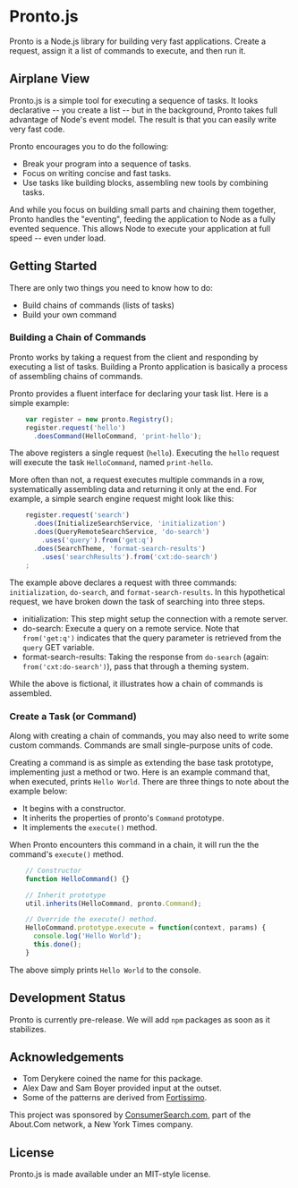 # Pronto.js

Pronto is a Node.js library for building very fast applications. Create a request, assign it a list of commands to execute, and then run it.

## Airplane View

Pronto.js is a simple tool for executing a sequence of tasks. It looks declarative -- you create a list -- but in the background, Pronto takes full advantage of Node's event model. The result is that you can easily write very fast code.

Pronto encourages you to do the following:

* Break your program into a sequence of tasks.
* Focus on writing concise and fast tasks.
* Use tasks like building blocks, assembling new tools by combining tasks.

And while you focus on building small parts and chaining them together, Pronto handles the "eventing", feeding the application to Node as a fully evented sequence. This allows Node to execute your application at full speed -- even under load.

## Getting Started

There are only two things you need to know how to do:

* Build chains of commands (lists of tasks)
* Build your own command

### Building a Chain of Commands

Pronto works by taking a request from the client and responding by executing a list of tasks. Building a Pronto application is basically a process of assembling chains of commands.

Pronto provides a fluent interface for declaring your task list. Here is a simple example:

```javascript
    var register = new pronto.Registry();
    register.request('hello')
      .doesCommand(HelloCommand, 'print-hello');
```

The above registers a single request (`hello`). Executing the `hello` request will execute the task `HelloCommand`, named `print-hello`.

More often than not, a request executes multiple commands in a row, systematically assembling data and returning it only at the end. For example, a simple search engine request might look like this:

```javascript
    register.request('search')
      .does(InitializeSearchService, 'initialization')
      .does(QueryRemoteSearchService, 'do-search')
        .uses('query').from('get:q')
      .does(SearchTheme, 'format-search-results')
        .uses('searchResults').from('cxt:do-search')
    ;
```

The example above declares a request with three commands: `initialization`, `do-search`, and `format-search-results`. In this hypothetical request, we have broken down the task of searching into three steps.

  * initialization: This step might setup the connection with a remote server.
  * do-search: Execute a query on a remote service. Note that `from('get:q')` indicates that the query parameter is retrieved from the `query` GET variable.
  * format-search-results: Taking the response from `do-search` (again: `from('cxt:do-search')`), pass that through a theming system.

While the above is fictional, it illustrates how a chain of commands is assembled.

### Create a Task (or Command)

Along with creating a chain of commands, you may also need to write some custom commands. Commands are small single-purpose units of code.

Creating a command is as simple as extending the base task prototype, implementing just a method or two. Here is an example command that, when executed, prints `Hello World`. There are three things to note about the example below:

* It begins with a constructor.
* It inherits the properties of pronto's `Command` prototype.
* It implements the `execute()` method.

When Pronto encounters this command in a chain, it will run the the command's `execute()` method.

```javascript
    // Constructor
    function HelloCommand() {}

    // Inherit prototype
    util.inherits(HelloCommand, pronto.Command);

    // Override the execute() method.
    HelloCommand.prototype.execute = function(context, params) {
      console.log('Hello World');
      this.done();
    }
```

The above simply prints `Hello World` to the console.

## Development Status

Pronto is currently pre-release. We will add `npm` packages as soon as it stabilizes.

## Acknowledgements

* Tom Derykere coined the name for this package.
* Alex Daw and Sam Boyer provided input at the outset.
* Some of the patterns are derived from [Fortissimo](http://github.com/technosophos/Fortissimo).

This project was sponsored by [ConsumerSearch.com](http://www.consumersearch.com), part of the About.Com network, a New York Times company.

## License

Pronto.js is made available under an MIT-style license.
